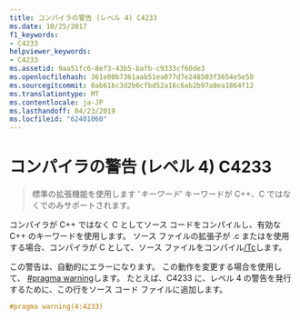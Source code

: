```yaml
---
title: コンパイラの警告 (レベル 4) C4233
ms.date: 10/25/2017
f1_keywords:
- C4233
helpviewer_keywords:
- C4233
ms.assetid: 9aa51fc6-8ef3-43b5-bafb-c9333cf60de3
ms.openlocfilehash: 361e00b7361aab51ea077d7e248503f3654e5e58
ms.sourcegitcommit: 0ab61bc3d2b6cfbd52a16c6ab2b97a8ea1864f12
ms.translationtype: MT
ms.contentlocale: ja-JP
ms.lasthandoff: 04/23/2019
ms.locfileid: "62401060"
---
```

# <a name="compiler-warning-level-4-c4233"></a>コンパイラの警告 (レベル 4) C4233

> 標準の拡張機能を使用します '*キーワード*' キーワードが C++、C ではなくでのみサポートされます。

コンパイラが C++ ではなく C としてソース コードをコンパイルし、有効な C++ のキーワードを使用します。 ソース ファイルの拡張子が .c またはを使用する場合、コンパイラが C として、ソース ファイルをコンパイル[/Tc](../../build/reference/tc-tp-tc-tp-specify-source-file-type.md)します。

この警告は、自動的にエラーになります。 この動作を変更する場合を使用して、 [#pragma warning](../../preprocessor/warning.md)します。 たとえば、C4233 に、レベル 4 の警告を発行するために、この行をソース コード ファイルに追加します。

```cpp
#pragma warning(4:4233)
```
